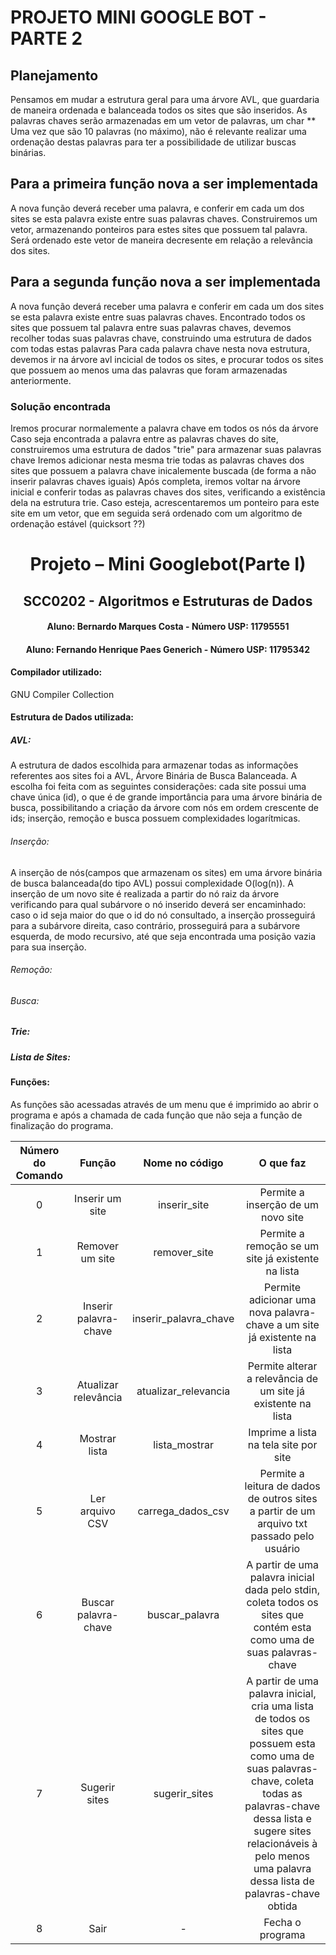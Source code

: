 # PROJETO MINI GOOGLE BOT - PARTE 2

## Planejamento
Pensamos em mudar a estrutura geral para uma árvore AVL, que guardaria de maneira ordenada e balanceada todos os sites que são inseridos.
As palavras chaves serão armazenadas em um vetor de palavras, um char **
Uma vez que são 10 palavras (no máximo), não é relevante realizar uma ordenação destas palavras para ter a possibilidade de utilizar buscas binárias.

## Para a primeira função nova a ser implementada
A nova função deverá receber uma palavra, e conferir em cada um dos sites se esta palavra existe entre suas palavras chaves.
Construiremos um vetor, armazenando ponteiros para estes sites que possuem tal palavra.
Será ordenado este vetor de maneira decresente em relação a relevância dos sites.

## Para a segunda função nova a ser implementada
A nova função deverá receber uma palavra e conferir em cada um dos sites se esta palavra existe entre suas palavras chaves.
Encontrado todos os sites que possuem tal palavra entre suas palavras chaves, devemos recolher todas suas palavras chave, construindo uma estrutura de dados com todas estas palavras
Para cada palavra chave nesta nova estrutura, devemos ir na árvore avl incicial de todos os sites, e procurar todos os sites que possuem ao menos uma das palavras que foram armazenadas anteriormente.

### Solução encontrada
Iremos procurar normalemente a palavra chave em todos os nós da árvore
Caso seja encontrada a palavra entre as palavras chaves do site, construiremos uma estrutura de dados "trie" para armazenar suas palavras chave
Iremos adicionar nesta mesma trie todas as palavras chaves dos sites que possuem a palavra chave inicalemente buscada (de forma a não inserir palavras chaves iguais)
Após completa, iremos voltar na árvore inicial e conferir todas as palavras chaves dos sites, verificando a existência dela na estrutura trie. Caso esteja, acrescentaremos um ponteiro para este site em um vetor, que em seguida será ordenado com um algoritmo de ordenação estável (quicksort ??)

# <div align="center"> Projeto – Mini Googlebot(Parte I)
## <div align="center"> SCC0202 - Algoritmos e Estruturas de Dados
#### <div align="center"> Aluno: Bernardo Marques Costa - Número USP: 11795551

#### <div align="center"> Aluno: Fernando Henrique Paes Generich - Número USP: 11795342

#### **Compilador utilizado:** 
GNU Compiler Collection


#### **Estrutura de Dados utilizada:** 
##### AVL:
A estrutura de dados escolhida para armazenar todas as informações referentes aos sites foi a AVL, Árvore Binária de Busca Balanceada. A escolha foi feita com as seguintes considerações: cada site possui uma chave única (id), o que é de grande importância para uma árvore binária de busca, possibilitando a criação da árvore com nós em ordem crescente de ids; inserção, remoção e busca possuem complexidades logarítmicas.

###### Inserção:
A inserção de nós(campos que armazenam os sites) em uma árvore binária de busca balanceada(do tipo AVL) possui complexidade O(log(n)).
A inserção de um novo site é realizada a partir do nó raiz da árvore verificando para qual subárvore o nó inserido deverá ser encaminhado: caso o id seja maior do que o id do nó consultado, a inserção prosseguirá para a subárvore direita, caso contrário, prosseguirá para a subárvore esquerda, de modo recursivo, até que seja encontrada uma posição vazia para sua inserção.

###### Remoção: 

###### Busca: 

##### Trie:

##### Lista de Sites:

#### **Funções:**
As funções são acessadas através de um menu que é imprimido ao abrir o programa e após a chamada de cada função que não seja a função de finalização do programa.

|Número do Comando| Função|Nome no código       |O que faz                                                                                 |
|:---------------:|:-----:|:-------------------:|:----------------------------------------------------------------------------------------:|
|0| Inserir um site       |inserir_site         |Permite a inserção de um novo site                                                        |
|1| Remover um site       |remover_site         |Permite a remoção se um site já existente na lista                                        |
|2| Inserir palavra-chave |inserir_palavra_chave|Permite adicionar uma nova palavra-chave a um site já existente na lista                  |
|3| Atualizar relevância  |atualizar_relevancia |Permite alterar a relevância de um site já existente na lista                             |
|4| Mostrar lista         |lista_mostrar        |Imprime a lista na tela site por site                                                     |
|5| Ler arquivo CSV       |carrega_dados_csv    |Permite a leitura de dados de outros sites a partir de um arquivo txt passado pelo usuário|
|6| Buscar palavra-chave  |buscar_palavra       |A partir de uma palavra inicial dada pelo stdin, coleta todos os sites que contém esta como uma de suas palavras-chave|
|7| Sugerir sites         |sugerir_sites        |A partir de uma palavra inicial, cria uma lista de todos os sites que possuem esta como uma de suas palavras-chave, coleta todas as palavras-chave dessa lista e sugere sites relacionáveis à pelo menos uma palavra dessa lista de palavras-chave obtida|
|8| Sair                  |-                    |Fecha o programa                                                                          |



